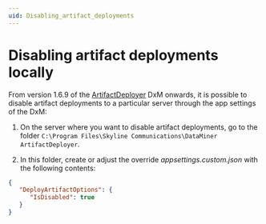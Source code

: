 ```yaml
---
uid: Disabling_artifact_deployments
---
```


# Disabling artifact deployments locally

From version 1.6.9 of the [ArtifactDeployer](xref:DataMinerExtensionModules#artifactdeployer) DxM onwards<!-- RN 39113 -->, it is possible to disable artifact deployments to a particular server through the app settings of the DxM:

1. On the server where you want to disable artifact deployments, go to the folder `C:\Program Files\Skyline Communications\DataMiner ArtifactDeployer`.

1. In this folder, create or adjust the override *appsettings.custom.json* with the following contents:

```json
{
   "DeployArtifactOptions": {
      "IsDisabled": true
   }
}
```
